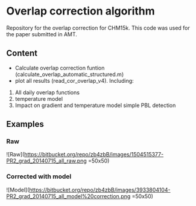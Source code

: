 # Overlap correction algorithm #

Repository for the overlap correction for CHM15k. This code was used for the paper submitted in AMT.


## Content ##
* Calculate overlap correction funtion (calculate_overlap_automatic_structured.m)
* plot all results (read_cor_overlap_v4). Including:
1. All daily overlap functions
1. temperature model
1. Impact on gradient and temperature model simple PBL detection


## Examples ##
### Raw ###
![Raw](https://bitbucket.org/repo/zb4zbB/images/1504515377-PR2_grad_20140715_all_raw.png =50x50)
### Corrected with model ###
![Model](https://bitbucket.org/repo/zb4zbB/images/3933804104-PR2_grad_20140715_all_model%20correction.png =50x50)